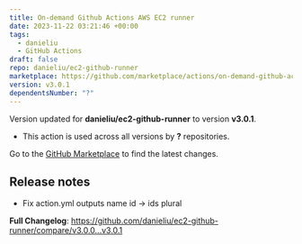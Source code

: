 ```yaml
---
title: On-demand Github Actions AWS EC2 runner
date: 2023-11-22 03:21:46 +00:00
tags:
  - danieliu
  - GitHub Actions
draft: false
repo: danieliu/ec2-github-runner
marketplace: https://github.com/marketplace/actions/on-demand-github-actions-aws-ec2-runner
version: v3.0.1
dependentsNumber: "?"
---
```



Version updated for **danieliu/ec2-github-runner** to version **v3.0.1**.
- This action is used across all versions by **?** repositories.

Go to the [GitHub Marketplace](https://github.com/marketplace/actions/on-demand-github-actions-aws-ec2-runner) to find the latest changes.

## Release notes

* Fix action.yml outputs name id -> ids plural

**Full Changelog**: https://github.com/danieliu/ec2-github-runner/compare/v3.0.0...v3.0.1
